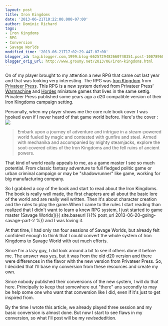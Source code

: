 ```yaml
---
layout: post
title: Iron Kingdoms
date: '2013-06-21T10:22:00.000-07:00'
author: Dominic Richard
tags:
- Iron Kingdoms
- RPG
- Conversion
- Savage Worlds
modified_time: '2013-06-21T17:02:29.447-07:00'
blogger_id: tag:blogger.com,1999:blog-6625729482660748351.post-1007896844904672380
blogger_orig_url: http://www.groumy.net/2013/06/iron-kingdoms.html
---
```



On of my player brought to my attention a new RPG that came out last
year and that was looking very interesting. The RPG was [Iron
Kingdom][1] from [Privateer Press][2]. This RPG is a new system derived
from Privateer Press' [Warmachine][3] and [Hordes][4] miniature games
that lives in the same settig. Privateer Press published some years ago
a d20 compatible version of their Iron Kingdoms campaign setting.  
  
Personally, when my player shows me the core rule book cover I was
hooked even if I never heard of that game world before. Here's the cover
:  
[![](https://privateerpress.com/files/products/IKRPG%20Core%20Rules%20Cover.jpg)][5]

> Embark upon a journey of adventure and
intrigue in a steam-powered world fueled by magic and contested with
gunfire and steel. Armed with mechanika and accompanied by mighty
steamjacks, explore the soot-covered cities of the Iron Kingdoms and the
fell ruins of ancient powers.

That kind of world really appeals to me, as a game master I see so much
potential. From classic fantasy adventure to full fledged politic game
or urban criminal campaign or may be "shadowrunner" like game, working
for big manufacturing company.  
  
So I grabbed a coy of the book and start to read about the Iron
Kingdoms. The book is really well made, the first chapters are all about
the basic lore of the world and are really well written. Then it's about
character creation and the rules to play the game.When I came to the
rules I start reading than realized that I didn't want to learn a knew
RPG system, I just started to game master [Savage Worlds]({{
site.baseurl }}{% post_url 2013-06-20-going-savage-part-2 %}) and I was
loving it.  
  
At that time, I had only ran four sessions of Savage Worlds, but already
felt confident enough to think that I could convert the whole system of
Iron Kingdoms to Savage World with out much efforts.  
  
Since I'm a lazy guy, I did look around a bit to see if others done it
before me. The answer was yes, but it was from the old d20 version and
there were differences in the flavor with the new version from Privateer
Press. So, I decided that I'll base my conversion from these resources
and create my own.  
  
Since nobody published their conversions of the new system, I will do
that here. Principally to keep that somewhere out "there" ans secondly
to may be help some one who want that conversion like I did, even if
it's just to get inspired from.  
  
By the time I wrote this article, we already played three session and my
basic conversion is almost done. But now I start to see flaws in my
conversion, so what I'll post will be my *revised*edition.



[1]: http://privateerpress.com/iron-kingdoms
[2]: http://privateerpress.com/
[3]: http://privateerpress.com/warmachine
[4]: http://privateerpress.com/hordes
[5]: http://privateerpress.com/files/products/IKRPG%20Core%20Rules%20Cover.jpg
